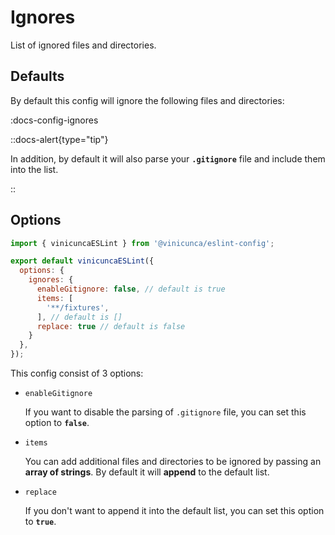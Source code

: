 # Ignores

List of ignored files and directories.

## Defaults

By default this config will ignore the following files and directories:

:docs-config-ignores

::docs-alert{type="tip"}

In addition, by default it will also parse your **`.gitignore`** file and include them into the list.

::


## Options

```js [eslint.config.js]
import { vinicuncaESLint } from '@vinicunca/eslint-config';

export default vinicuncaESLint({
  options: {
    ignores: {
      enableGitignore: false, // default is true
      items: [
        '**/fixtures',
      ], // default is []
      replace: true // default is false
    }
  },
});
```


This config consist of 3 options:

- `enableGitignore`
  
  If you want to disable the parsing of `.gitignore` file, you can set this option to **`false`**.

- `items`

  You can add additional files and directories to be ignored by passing an **array of strings**. By default it will **append** to the default list.

- `replace`

  If you don't want to append it into the default list, you can set this option to **`true`**.
